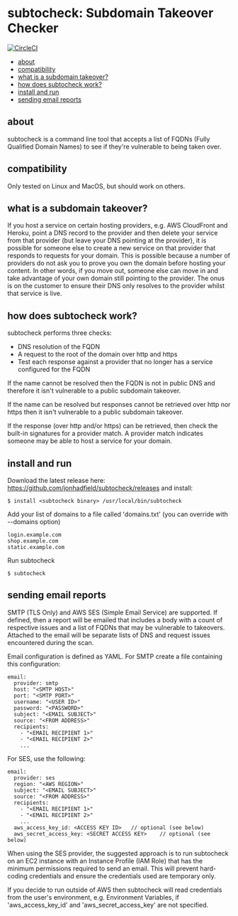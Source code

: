 
# subtocheck: Subdomain Takeover Checker
[![CircleCI](https://circleci.com/gh/jonhadfield/ape/tree/master.svg?style=shield&circle-token=16e5cf0096cd4f6c7894e10f25b51e07746fa0b7)](https://circleci.com/gh/jonhadfield/ape/tree/master)

- [about](#about)
- [compatibility](#compatibility)
- [what is a subdomain takeover?](#what-is-a-subdomain-takeover)
- [how does subtocheck work?](#how-does-subtocheck-work)
- [install and run](#install-and-run)
- [sending email reports](#sending-email-reports)

## <a name="about"></a>about

subtocheck is a command line tool that accepts a list of FQDNs (Fully Qualified Domain Names) to see if they're vulnerable to being taken over.

## <a name="compatibility"></a>compatibility

Only tested on Linux and MacOS, but should work on others.

## <a name="what-is-a-subdomain-takeover"></a>what is a subdomain takeover?

If you host a service on certain hosting providers, e.g. AWS CloudFront and Heroku, point a DNS record to the provider and then delete your service from that provider (but leave your DNS pointing at the provider), it is possible for someone else to create a new service on that provider that responds to requests for your domain.
This is possible because a number of providers do not ask you to prove you own the domain before hosting your content. In other words, if you move out, someone else can move in and take advantage of your own domain still pointing to the provider.
The onus is on the customer to ensure their DNS only resolves to the provider whilst that service is live.

## <a name="how-does-subtocheckwork"></a>how does subtocheck work?

subtocheck performs three checks:
- DNS resolution of the FQDN
- A request to the root of the domain over http and https
- Test each response against a provider that no longer has a service configured for the FQDN

If the name cannot be resolved then the FQDN is not in public DNS and therefore it isn't vulnerable to a public subdomain takeover.

If the name can be resolved but responses cannot be retrieved over http nor https then it isn't vulnerable to a public subdomain takeover.

If the response (over http and/or https) can be retrieved, then check the built-in signatures for a provider match. A provider match indicates someone may be able to host a service for your domain.

## <a name="install-and-run"></a>install and run

Download the latest release here: https://github.com/jonhadfield/subtocheck/releases and install:

``
$ install <subtocheck binary> /usr/local/bin/subtocheck
``

Add your list of domains to a file called 'domains.txt' (you can override with --domains option)

    login.example.com
    shop.example.com
    static.example.com

Run subtocheck

``
$ subtocheck
``

## <a name="sending-email-reports"></a>sending email reports

SMTP (TLS Only) and AWS SES (Simple Email Service) are supported. If defined, then a report will be emailed that includes a body with a count of respective issues and a list of FQDNs that may be vulnerable to takeovers. Attached to the email will be separate lists of DNS and request issues encountered during the scan.

Email configuration is defined as YAML. For SMTP create a file containing this configuration:

    email:
      provider: smtp
      host: "<SMTP HOST>"
      port: "<SMTP PORT>"
      username: "<USER ID>"
      password: "<PASSWORD>"
      subject: "<EMAIL SUBJECT>"
      source: "<FROM ADDRESS>"
      recipients:
        - "<EMAIL RECIPIENT 1>"
        - "<EMAIL RECIPIENT 2>"
        ...
        
For SES, use the following:

    email:
      provider: ses
      region: "<AWS REGION>"
      subject: "<EMAIL SUBJECT>"
      source: "<FROM ADDRESS>"
      recipients:
        - "<EMAIL RECIPIENT 1>"
        - "<EMAIL RECIPIENT 2>"
        ...
      aws_access_key_id: <ACCESS KEY ID>   // optional (see below)
      aws_secret_access_key: <SECRET ACCESS KEY>    // optional (see below)

 When using the SES provider, the suggested approach is to run subtocheck on an EC2 instance with an Instance Profile (IAM Role) that has the minimum permissions required to send an email. This will prevent hard-coding credentials and ensure the credentials used are temporary only.
 
 If you decide to run outside of AWS then subtocheck will read credentials from the user's environment, e.g. Environment Variables, if 'aws_access_key_id' and 'aws_secret_access_key' are not specified.

